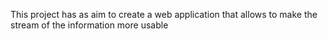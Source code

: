 This project has as aim to create a web application that allows to make the stream of the information more usable